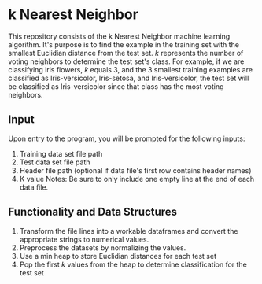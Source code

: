 # k Nearest Neighbor
This repository consists of the k Nearest Neighbor machine learning algorithm. It's purpose is to find the example in the training set with the smallest Euclidian distance from the test set. *k* represents the number of voting neighbors to determine the test set's class. For example, if we are classifying iris flowers, *k* equals 3, and the 3 smallest training examples are classified as Iris-versicolor, Iris-setosa, and Iris-versicolor, the test set will be classified as Iris-versicolor since that class has the most voting neighbors.
## Input
Upon entry to the program, you will be prompted for the following inputs:
1. Training data set file path
2. Test data set file path
3. Header file path (optional if data file's first row contains header names)
4. K value
Notes: Be sure to only include one empty line at the end of each data file.
## Functionality and Data Structures
1. Transform the file lines into a workable dataframes and convert the appropriate strings to numerical values.
2. Preprocess the datasets by normalizing the values.
3. Use a min heap to store Euclidian distances for each test set
4. Pop the first *k* values from the heap to determine classification for the test set
